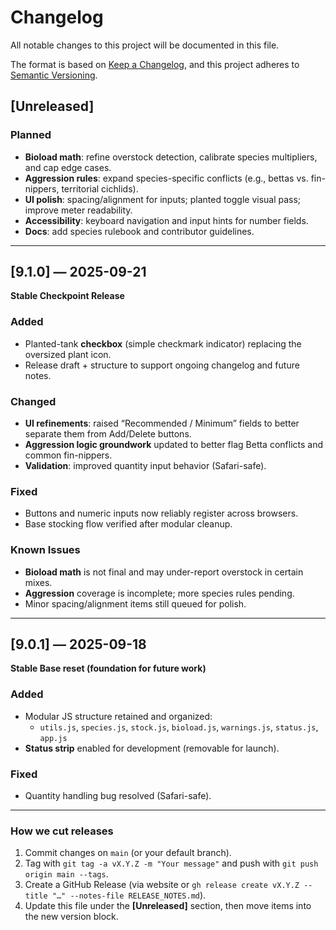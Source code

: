 # Changelog
All notable changes to this project will be documented in this file.

The format is based on [Keep a Changelog](https://keepachangelog.com/en/1.1.0/),
and this project adheres to [Semantic Versioning](https://semver.org/spec/v2.0.0.html).

## [Unreleased]
### Planned
- **Bioload math**: refine overstock detection, calibrate species multipliers, and cap edge cases.
- **Aggression rules**: expand species-specific conflicts (e.g., bettas vs. fin-nippers, territorial cichlids).
- **UI polish**: spacing/alignment for inputs; planted toggle visual pass; improve meter readability.
- **Accessibility**: keyboard navigation and input hints for number fields.
- **Docs**: add species rulebook and contributor guidelines.

---

## [9.1.0] — 2025-09-21
**Stable Checkpoint Release**

### Added
- Planted-tank **checkbox** (simple checkmark indicator) replacing the oversized plant icon.
- Release draft + structure to support ongoing changelog and future notes.

### Changed
- **UI refinements**: raised “Recommended / Minimum” fields to better separate them from Add/Delete buttons.
- **Aggression logic groundwork** updated to better flag Betta conflicts and common fin-nippers.
- **Validation**: improved quantity input behavior (Safari-safe).

### Fixed
- Buttons and numeric inputs now reliably register across browsers.
- Base stocking flow verified after modular cleanup.

### Known Issues
- **Bioload math** is not final and may under-report overstock in certain mixes.
- **Aggression** coverage is incomplete; more species rules pending.
- Minor spacing/alignment items still queued for polish.

---

## [9.0.1] — 2025-09-18
**Stable Base reset (foundation for future work)**

### Added
- Modular JS structure retained and organized:
  - `utils.js`, `species.js`, `stock.js`, `bioload.js`, `warnings.js`, `status.js`, `app.js`
- **Status strip** enabled for development (removable for launch).

### Fixed
- Quantity handling bug resolved (Safari-safe).

---

### How we cut releases
1. Commit changes on `main` (or your default branch).
2. Tag with `git tag -a vX.Y.Z -m "Your message"` and push with `git push origin main --tags`.
3. Create a GitHub Release (via website or `gh release create vX.Y.Z --title "…" --notes-file RELEASE_NOTES.md`).
4. Update this file under the **[Unreleased]** section, then move items into the new version block.

<!--
Optional: If you want compare links, replace REPO_OWNER/REPO_NAME below and keep them updated.
[Unreleased]: https://github.com/REPO_OWNER/REPO_NAME/compare/v9.1.0...HEAD
[9.1.0]: https://github.com/REPO_OWNER/REPO_NAME/compare/v9.0.1...v9.1.0
[9.0.1]: https://github.com/REPO_OWNER/REPO_NAME/releases/tag/v9.0.1
-->
